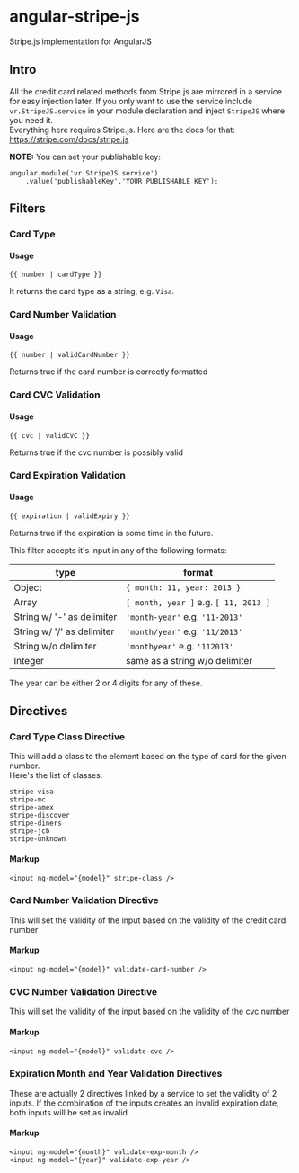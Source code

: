 # angular-stripe-js
Stripe.js implementation for AngularJS

## Intro
All the credit card related methods from Stripe.js are mirrored in a service for easy injection later. If you only want to use the service include
`vr.StripeJS.service` in your module declaration and inject `StripeJS` where you need it.  
Everything here requires Stripe.js. Here are the docs for that: https://stripe.com/docs/stripe.js

**NOTE:** You can set your publishable key:
```
angular.module('vr.StripeJS.service')
	.value('publishableKey','YOUR PUBLISHABLE KEY');
```

## Filters
### Card Type
#### Usage
```
{{ number | cardType }}
```
It returns the card type as a string, e.g. `Visa`.

### Card Number Validation
#### Usage
```
{{ number | validCardNumber }}
```
Returns true if the card number is correctly formatted

### Card CVC Validation
#### Usage
```
{{ cvc | validCVC }}
```
Returns true if the cvc number is possibly valid

### Card Expiration Validation
#### Usage
```
{{ expiration | validExpiry }}
```
Returns true if the expiration is some time in the future.  
  
This filter accepts it's input in any of the following formats: 

type | format
--- | ---
Object | `{ month: 11, year: 2013 }` 
Array |`[ month, year ]` e.g. `[ 11, 2013 ]` 
String w/ '-' as delimiter | `'month-year'` e.g. `'11-2013'` 
String w/ '/' as delimiter | `'month/year'` e.g. `'11/2013'` 
String w/o delimiter | `'monthyear'` e.g. `'112013'` 
Integer | same as a string w/o delimiter 
  
The year can be either 2 or 4 digits for any of these.  

## Directives
### Card Type Class Directive
This will add a class to the element based on the type of card for the given number.  
Here's the list of classes:
```
stripe-visa
stripe-mc
stripe-amex
stripe-discover
stripe-diners
stripe-jcb
stripe-unknown
```
#### Markup
```
<input ng-model="{model}" stripe-class />
```

### Card Number Validation Directive
This will set the validity of the input based on the validity of the credit card number
#### Markup
```
<input ng-model="{model}" validate-card-number />
```

### CVC Number Validation Directive
This will set the validity of the input based on the validity of the cvc number
#### Markup
```
<input ng-model="{model}" validate-cvc />
```

### Expiration Month and Year Validation Directives
These are actually 2 directives linked by a service to set the validity of 2 inputs. If the combination of the inputs creates an invalid expiration date,
both inputs will be set as invalid.
#### Markup
```
<input ng-model="{month}" validate-exp-month />
<input ng-model="{year}" validate-exp-year />
```

